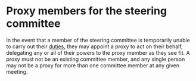 # Proxy members for the steering committee

In the event that a member of the steering committee is temporarily
unable to carry out their [duties][], they may appoint a proxy to act
on their behalf, delegating any or all of their powers to the proxy
member as they see fit.  A proxy must not be an existing committee
member, and any single person may not be a proxy for more than one
committee member at any given meeting.

[duties]: committee-roles.md
